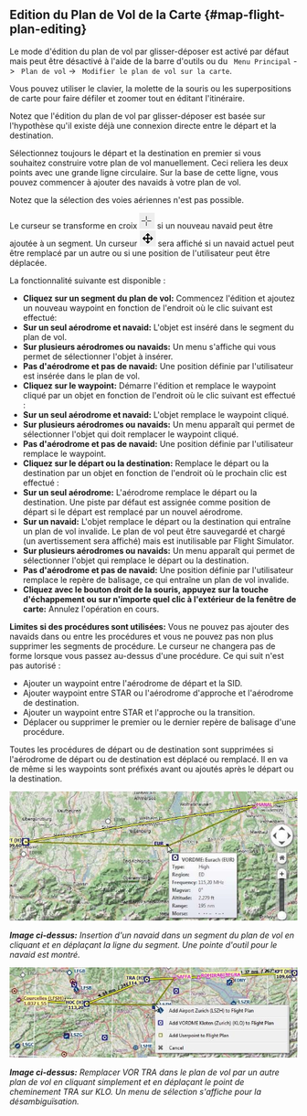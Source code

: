 ##  Edition du Plan de Vol de la Carte {#map-flight-plan-editing}

Le mode d'édition du plan de vol par glisser-déposer est activé par défaut mais peut être désactivé à l'aide de la barre d'outils ou du ` Menu Principal` -> ` Plan de vol` -> ` Modifier le plan de vol sur la carte`.

Vous pouvez utiliser le clavier, la molette de la souris ou les superpositions de carte pour faire défiler et zoomer tout en éditant l'itinéraire.

Notez que l'édition du plan de vol par glisser-déposer est basée sur l'hypothèse qu'il existe déjà une connexion directe entre le départ et la destination.

Sélectionnez toujours le départ et la destination en premier si vous souhaitez construire votre plan de vol manuellement. Ceci reliera les deux points avec une grande ligne circulaire. Sur la base de cette ligne, vous pouvez commencer à ajouter des navaids à votre plan de vol.

Notez que la sélection des voies aériennes n'est pas possible.

Le curseur se transforme en croix ![Cursor Cross](../images/cursorcross.png) si un nouveau navaid peut être ajoutée à un segment. Un curseur ![Cursor Move](../images/cursormove.png) sera affiché si un navaid actuel peut être remplacé par un autre ou si une position de l'utilisateur peut être déplacée.

La fonctionnalité suivante est disponible :

* **Cliquez sur un segment du plan de vol:** Commencez l'édition et ajoutez un nouveau waypoint en fonction de l'endroit où le clic suivant est effectué:
 *   **Sur un seul aérodrome et navaid:** L'objet est inséré dans le segment du plan de vol.
 *   **Sur plusieurs aérodromes ou navaids:** Un menu s'affiche qui vous permet de sélectionner l'objet à insérer.
 *   **Pas d'aérodrome et pas de navaid:** Une position définie par l'utilisateur est insérée dans le plan de vol.
*   **Cliquez sur le waypoint:** Démarre l'édition et remplace le waypoint cliqué par un objet en fonction de l'endroit où le clic suivant est effectué :
  *   **Sur un seul aérodrome et navaid:** L'objet remplace le waypoint cliqué.
  *   **Sur plusieurs aérodromes ou navaids:** Un menu apparaît qui permet de sélectionner l'objet qui doit remplacer le waypoint cliqué.
  *   **Pas d'aérodrome et pas de navaid:** Une position définie par l'utilisateur remplace le waypoint.
* **Cliquez sur le départ ou la destination:** Remplace le départ ou la destination par un objet en fonction de l'endroit où le prochain clic est effectué :
 *   **Sur un seul aérodrome:** L'aérodrome remplace le départ ou la destination. Une piste par défaut est assignée comme position de départ si le départ est remplacé par un nouvel aérodrome.
 *   **Sur un navaid:** L'objet remplace le départ ou la destination qui entraîne un plan de vol invalide. Le plan de vol peut être sauvegardé et chargé (un avertissement sera affiché) mais est inutilisable par Flight Simulator.
 *   **Sur plusieurs aérodromes ou navaids:**  Un menu apparaît qui permet de sélectionner l'objet qui remplace le départ ou la destination.
 *   **Pas d'aérodrome et pas de navaid:** Une position définie par l'utilisateur remplace le repère de balisage, ce qui entraîne un plan de vol invalide.
*   **Cliquez avec le bouton droit de la souris, appuyez sur la touche d'échappement ou sur n'importe quel clic à l'extérieur de la fenêtre de carte:** Annulez l'opération en cours.

**Limites si des procédures sont utilisées:** Vous ne pouvez pas ajouter des navaids dans ou entre les procédures et vous ne pouvez pas non plus supprimer les segments de procédure. Le curseur ne changera pas de forme lorsque vous passez au-dessus d'une procédure. Ce qui suit n'est pas autorisé :
* Ajouter un waypoint entre l'aérodrome de départ et la SID.
* Ajouter waypoint entre STAR ou l'aérodrome d'approche et l'aérodrome de destination.
* Ajouter un waypoint entre STAR et l'approche ou la transition.
* Déplacer ou supprimer le premier ou le dernier repère de balisage d'une procédure.

Toutes les procédures de départ ou de destination sont supprimées si l'aérodrome de départ ou de destination est déplacé ou remplacé. Il en va de même si les waypoints sont préfixés avant ou ajoutés après le départ ou la destination.

![Flight Plan Edit](../images/fpedit.jpg "Flight Plan Edit")

_**Image ci-dessus:** Insertion d'un navaid dans un segment du plan de vol en cliquant et en déplaçant la ligne du segment. Une pointe d'outil pour le navaid est montré._

![Flight Plan Edit](../images/fpedit2.jpg "Flight Plan Edit")

_**Image ci-dessus:** Remplacer VOR TRA dans le plan de vol par un autre plan de vol en cliquant simplement et en déplaçant le point de cheminement TRA sur KLO. Un menu de sélection s'affiche pour la désambiguïsation._

